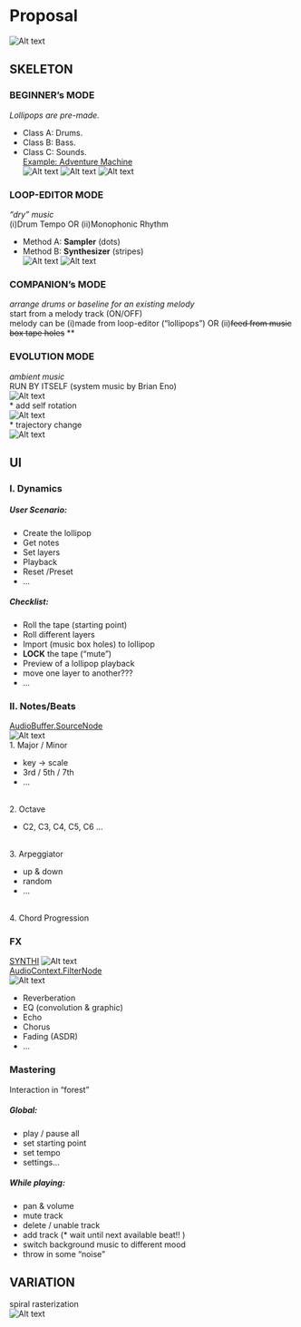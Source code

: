 # Proposal
![Alt text](https://github.com/CandylabS/Lollipop-Forest/blob/master/public/img/screenshots/demo.png?raw=true)
## SKELETON
### BEGINNER’s MODE
*Lollipops are pre-made.*
* Class A: Drums.
* Class B: Bass.
* Class C: Sounds.
</br> [Example: Adventure Machine](http://www.madeon.fr/adventuremachine/)
</br>![Alt text](https://github.com/CandylabS/Lollipop-Forest/blob/master/public/img/screenshots/Madeon1.png?raw=true)
![Alt text](https://github.com/CandylabS/Lollipop-Forest/blob/master/public/img/screenshots/Madeon2.png?raw=true)
![Alt text](https://github.com/CandylabS/Lollipop-Forest/blob/master/public/img/screenshots/Madeon3.png?raw=true)

### LOOP-EDITOR MODE
*“dry” music*
</br>(i)Drum Tempo OR (ii)Monophonic Rhythm
* Method A: **Sampler** (dots)
* Method B: **Synthesizer** (stripes)
</br>![Alt text](https://github.com/CandylabS/Lollipop-Forest/blob/master/public/img/screenshots/Sampler.png?raw=true)
![Alt text](https://github.com/CandylabS/Lollipop-Forest/blob/master/public/img/screenshots/Synthesizer.png?raw=true)

### COMPANION’s MODE
*arrange drums or baseline for an existing melody*
</br>start from a melody track (ON/OFF)
</br>melody can be (i)made from loop-editor (“lollipops”) OR (ii)~~feed from music box tape holes~~ **

### EVOLUTION MODE
*ambient music*
<br>RUN BY ITSELF (system music by Brian Eno)
</br>![Alt text](https://github.com/CandylabS/Lollipop-Forest/blob/master/public/img/screenshots/discreetmusic.jpg?raw=true)
</br>* add self rotation
</br>![Alt text](https://github.com/CandylabS/Lollipop-Forest/blob/master/public/img/screenshots/Circles.png?raw=true)
</br>* trajectory change
</br>![Alt text](https://github.com/CandylabS/Lollipop-Forest/blob/master/public/img/screenshots/MetaBalls.png?raw=true)

## UI
### I. Dynamics

##### User Scenario:
* Create the lollipop
* Get notes
* Set layers
* Playback
* Reset /Preset
* …

##### Checklist:
* Roll the tape (starting point)
* Roll different layers
* Import (music box holes) to lollipop
* **LOCK** the tape (“mute”)
* Preview of a lollipop playback
* move one layer to another???
* …

### II. Notes/Beats	
[AudioBuffer.SourceNode](http://teropa.info/blog/2016/07/28/javascript-systems-music.html)
</br>![Alt text](https://github.com/CandylabS/Lollipop-Forest/blob/master/public/img/screenshots/webaudio-graph-airports-system.png?raw=true)
</br> 1. Major / Minor
* key -> scale
* 3rd / 5th / 7th 
* …

</br> 2. Octave
* C2, C3, C4, C5, C6 …

</br> 3. Arpeggiator
* up & down
* random
* …

</br> 4. Chord Progression

### FX	
[SYNTHI](https://github.com/AlexNisnevich/synthi-js)
![Alt text](https://github.com/CandylabS/Lollipop-Forest/blob/master/public/img/screenshots/SYNTHI.jpeg?raw=true)
</br>[AudioContext.FilterNode](http://teropa.info/blog/2016/07/28/javascript-systems-music.html)
</br>![Alt text](https://github.com/CandylabS/Lollipop-Forest/blob/master/public/img/screenshots/webaudio-graph-discreet-full.png?raw=true)
* Reverberation
* EQ (convolution & graphic)
* Echo
* Chorus
* Fading (ASDR)
* …

### Mastering
Interaction in “forest”

##### Global:
* play / pause all
* set starting point
* set tempo
* settings…

##### While playing:
* pan & volume
* mute track
* delete / unable track
* add track (* wait until next available beat!! )
* switch background music to different mood
* throw in some “noise”

## VARIATION
spiral rasterization
</br>![Alt text](https://github.com/CandylabS/Lollipop-Forest/blob/master/public/img/screenshots/Rasterize.png?raw=true)





